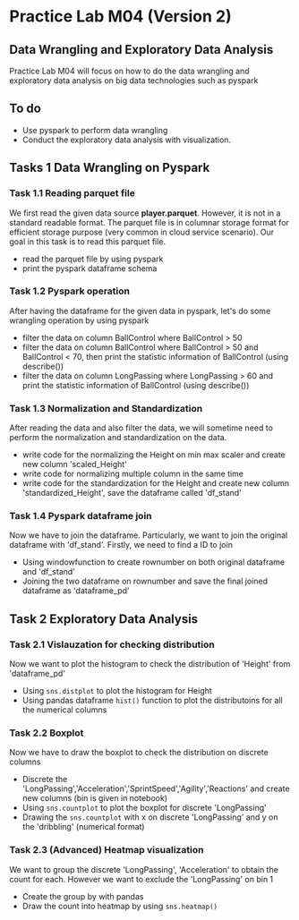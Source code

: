 # Practice Lab M04 (Version 2)
## Data Wrangling and Exploratory Data Analysis

Practice Lab M04 will focus on how to do the data wrangling and exploratory data analysis on big data technologies such as pyspark

## To do

- Use pyspark to perform data wrangling
- Conduct the exploratory data analysis with visualization.


## Tasks 1 Data Wrangling on Pyspark
### Task 1.1 Reading parquet file
We first read the given data source **player.parquet**. However, it is not in a standard readable format. The parquet file is in columnar storage format for efficient storage purpose (very common in cloud service scenario). Our goal in this task is to read this parquet file.

- read the parquet file by using pyspark
- print the pyspark dataframe schema

### Task 1.2 Pyspark operation
After having the dataframe for the given data in pyspark, let's do some wrangling operation by using pyspark

- filter the data on column BallControl where BallControl > 50
- filter the data on column BallControl where BallControl > 50 and BallControl < 70, then print the statistic information of BallControl (using describe())
- filter the data on column LongPassing where LongPassing > 60 and print the statistic information of BallControl  (using describe())

### Task 1.3 Normalization and Standardization
After reading the data and also filter the data, we will sometime need to perform the normalization and standardization on the data.

- write code for the normalizing the Height on min max scaler and create new column 'scaled_Height'
- write code for normalizing multiple column in the same time 
- write code for the standardization for the Height and create new column 'standardized_Height', save the dataframe called 'df_stand'

### Task 1.4 Pyspark dataframe join
Now we have to join the dataframe. Particularly, we want to join the original dataframe with 'df_stand'.
Firstly, we need to find a ID to join

- Using windowfunction to create rownumber on both original dataframe and 'df_stand'
- Joining the two dataframe on rownumber and save the final joined dataframe as 'dataframe_pd'

## Task 2 Exploratory Data Analysis
### Task 2.1 Vislauzation for checking distribution 
Now we want to plot the histogram to check the distribution of 'Height' from 'dataframe_pd'

- Using ```sns.distplot``` to plot the histogram for Height
- Using pandas dataframe ```hist()``` function to plot the distributoins for all the numerical columns

### Task 2.2 Boxplot 
Now we have to draw the boxplot to check the distribution on discrete columns

- Discrete the 'LongPassing','Acceleration','SprintSpeed','Agility','Reactions' and create new columns (bin is given in notebook)
- Using ```sns.countplot``` to plot the boxplot for discrete 'LongPassing'
- Drawing the ```sns.countplot``` with x on discrete 'LongPassing' and y on the 'dribbling' (numerical format)

### Task 2.3 (Advanced) Heatmap visualization
We want to group the discrete 'LongPassing', 'Acceleration' to obtain the count for each. However we want to exclude the 'LongPassing' on bin 1

- Create the group by with pandas
- Draw the count into heatmap by using ```sns.heatmap()```
